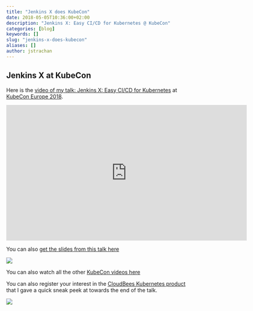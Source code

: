 ```yaml
---
title: "Jenkins X does KubeCon"
date: 2018-05-05T10:36:00+02:00
description: "Jenkins X: Easy CI/CD for Kubernetes @ KubeCon" 
categories: [blog]
keywords: []
slug: "jenkins-x-does-kubecon"
aliases: []
author: jstrachan
---
```


## Jenkins X at KubeCon


Here is the [video of my talk: Jenkins X: Easy CI/CD for Kubernetes](https://youtu.be/uHe7R_iZSLU?list=PLj6h78yzYM2N8GdbjmhVU65KYm_68qBmo) at [KubeCon Europe 2018](https://events.linuxfoundation.org/events/kubecon-cloudnativecon-europe-2018/). 

<iframe width="640" height="360" src="https://www.youtube.com/embed/uHe7R_iZSLU?list=PLj6h78yzYM2N8GdbjmhVU65KYm_68qBmo" frameborder="0" allow="autoplay; encrypted-media" allowfullscreen></iframe>

You can also [get the slides from this talk here](https://docs.google.com/presentation/d/19DAFONpT3L4t6sisyTuK2_chHrVorQO_1ijWEo8Euas/edit)

<img src="/news/jenkins-x-does-kubecon/kubecon-talk.jpg">

You can also watch all the other [KubeCon videos here](https://www.youtube.com/playlist?list=PLj6h78yzYM2N8GdbjmhVU65KYm_68qBmo)

You can also register your interest in the [CloudBees Kubernetes product](https://pages.cloudbees.com/K8s) that I gave a quick sneak peek at towards the end of the talk.

<img src="https://www.cloudbees.com/sites/default/files/cloudbees-kubernetes.png">
